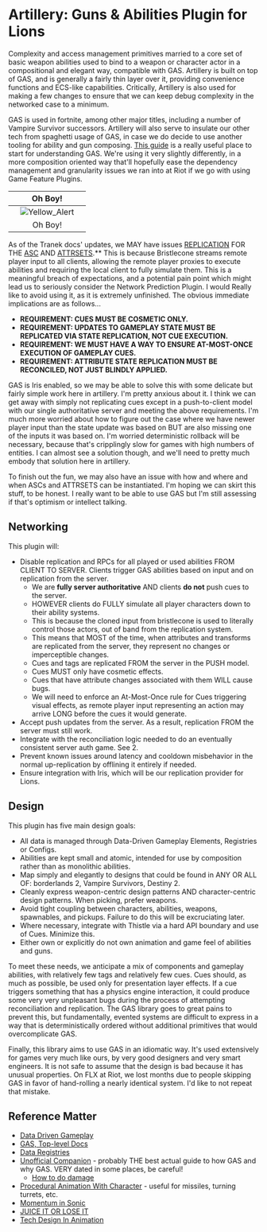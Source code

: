 # Artillery: Guns & Abilities Plugin for Lions
Complexity and access management primitives married to a core set of basic weapon abilities used to bind to a weapon or character actor in a compositional and elegant way, compatible with GAS. Artillery is built on top of GAS, and is generally a fairly thin layer over it, providing convenience functions and ECS-like capabilities. Critically, Artillery is also used for making a few changes to ensure that we can keep debug complexity in the networked case to a minimum.   
  
GAS is used in fortnite, among other major titles, including a number of Vampire Survivor successors. Artillery will also serve to insulate our other tech from spaghetti usage of GAS, in case we do decide to use another tooling for ability and gun composing. [This guide](https://github.com/tranek/GASDocumentation) is a really useful place to start for understanding GAS. We're using it very slightly differently, in a more composition oriented way that'll hopefully ease the dependency management and granularity issues we ran into at Riot if we go with using Game Feature Plugins.  

  
||Oh Boy!||      
:---|:---:|---:|
||![Yellow_Alert](https://github.com/JKurzer/Artillery/assets/7749511/c4fe6e1b-e402-4a0e-8d73-638896b9f79f)||
||Oh Boy!||  

  
As of the Tranek docs' updates, we MAY have issues [REPLICATION](https://github.com/tranek/GASDocumentation?tab=readme-ov-file#concepts-asc) FOR THE [ASC](https://github.com/tranek/GASDocumentation?tab=readme-ov-file#concepts-asc) AND [ATTRSETS](https://github.com/tranek/GASDocumentation?tab=readme-ov-file#concepts-as).** This is because Bristlecone streams remote player input to all clients, allowing the remote player proxies to execute abilities and requiring the local client to fully simulate them. This is a meaningful breach of expectations, and a potential pain point which might lead us to seriously consider the Network Prediction Plugin. I would Really like to avoid using it, as it is extremely unfinished. The obvious immediate implications are as follows...
- **REQUIREMENT: CUES MUST BE COSMETIC ONLY.**
- **REQUIREMENT: UPDATES TO GAMEPLAY STATE MUST BE REPLICATED VIA STATE REPLICATION, NOT CUE EXECUTION.**
- **REQUIREMENT: WE MUST HAVE A WAY TO ENSURE AT-MOST-ONCE EXECUTION OF GAMEPLAY CUES.**
- **REQUIREMENT: ATTRIBUTE STATE REPLICATION MUST BE RECONCILED, NOT JUST BLINDLY APPLIED.**
   
GAS is Iris enabled, so we may be able to solve this with some delicate but fairly simple work here in artillery. I'm pretty anxious about it. I think we can get away with simply not replicating cues except in a push-to-client model with our single authoritative server and meeting the above requirements. I'm much more worried about how to figure out the case where we have newer player input than the state update was based on BUT are also missing one of the inputs it was based on. I'm worried deterministic rollback will be necessary, because that's cripplingly slow for games with high numbers of entities. I can almost see a solution though, and we'll need to pretty much embody that solution here in artillery.

To finish out the fun, we may also have an issue with how and where and when ASCs and ATTRSETS can be instantiated. I'm hoping we can skirt this stuff, to be honest. I really want to be able to use GAS but I'm still assessing if that's optimism or intellect talking.  

## Networking  
This plugin will:   
- Disable replication and RPCs for all played or used abilities FROM CLIENT TO SERVER. Clients trigger GAS abilities based on input and on replication from the server.
  - We are **fully server authoritative** AND clients **do not** push cues to the server.
  - HOWEVER clients do FULLY simulate all player characters down to their ability systems.
  - This is because the cloned input from bristlecone is used to literally control those actors, out of band from the replication system.
  - This means that MOST of the time, when attributes and transforms are replicated from the server, they represent no changes or imperceptible changes.
  - Cues and tags are replicated FROM the server in the PUSH model.
  - Cues MUST only have cosmetic effects.
  - Cues that have attribute changes associated with them WILL cause bugs.
  - We will need to enforce an At-Most-Once rule for Cues triggering visual effects, as remote player input representing an action may arrive LONG before the cues it would generate.
- Accept push updates from the server. As a result, replication FROM the server must still work.   
- Integrate with the reconciliation logic needed to do an eventually consistent server auth game. See 2.   
- Prevent known issues around latency and cooldown misbehavior in the normal up-replication by offlining it entirely if needed.   
- Ensure integration with Iris, which will be our replication provider for Lions.   
   
## Design   
This plugin has five main design goals:  
- All data is managed through Data-Driven Gameplay Elements, Registries or Configs.
- Abilities are kept small and atomic, intended for use by composition rather than as monolithic abilities.  
- Map simply and elegantly to designs that could be found in ANY OR ALL OF: borderlands 2, Vampire Survivors, Destiny 2.  
- Cleanly express weapon-centric design patterns AND character-centric design patterns. When picking, prefer weapons.  
- Avoid tight coupling between characters, abilities, weapons, spawnables, and pickups. Failure to do this will be excruciating later.
- Where necessary, integrate with Thistle via a hard API boundary and use of Cues. Minimize this.
- Either own or explicitly do not own animation and game feel of abilities and guns.
   
  
To meet these needs, we anticipate a mix of components and gameplay abilities, with relatively few tags and relatively few cues. Cues should, as much as possible, be used only for presentation layer effects. If a cue triggers something that has a physics engine interaction, it could produce some very very unpleasant bugs during the process of attempting reconciliation and replication. The GAS library goes to great pains to prevent this, but fundamentally, evented systems are difficult to express in a way that is deterministically ordered without additional primitives that would overcomplicate GAS.  
  
Finally, this library aims to use GAS in an idiomatic way. It's used extensively for games very much like ours, by very good designers and very smart engineers. It is not safe to assume that the design is bad because it has unusual properties. On FLX at Riot, we lost months due to people skipping GAS in favor of hand-rolling a nearly identical system. I'd like to not repeat that mistake.

## Reference Matter
- [Data Driven Gameplay](https://dev.epicgames.com/documentation/en-us/unreal-engine/data-driven-gameplay-elements-in-unreal-engine?application_version=5.4)
- [GAS, Top-level Docs](https://docs.unrealengine.com/4.27/en-US/InteractiveExperiences/GameplayAbilitySystem/)
- [Data Registries](https://dev.epicgames.com/documentation/en-us/unreal-engine/data-registries-in-unreal-engine)
- [Unofficial Companion](https://github.com/tranek/GASDocumentation) - probably THE best actual guide to how GAS and why GAS. VERY dated in some places, be careful!
  - [How to do damage](https://github.com/tranek/GASDocumentation?tab=readme-ov-file#433-meta-attributes) 
- [Procedural Animation With Character](https://www.youtube.com/watch?v=KPoeNZZ6H4s) - useful for missiles, turning turrets, etc.
- [Momentum in Sonic](https://www.youtube.com/watch?v=w1CEN5gVs5Q)
- [JUICE IT OR LOSE IT](https://www.youtube.com/watch?v=Fy0aCDmgnxg)
- [Tech Design In Animation](https://www.youtube.com/watch?v=ueEmiDM94IE)
